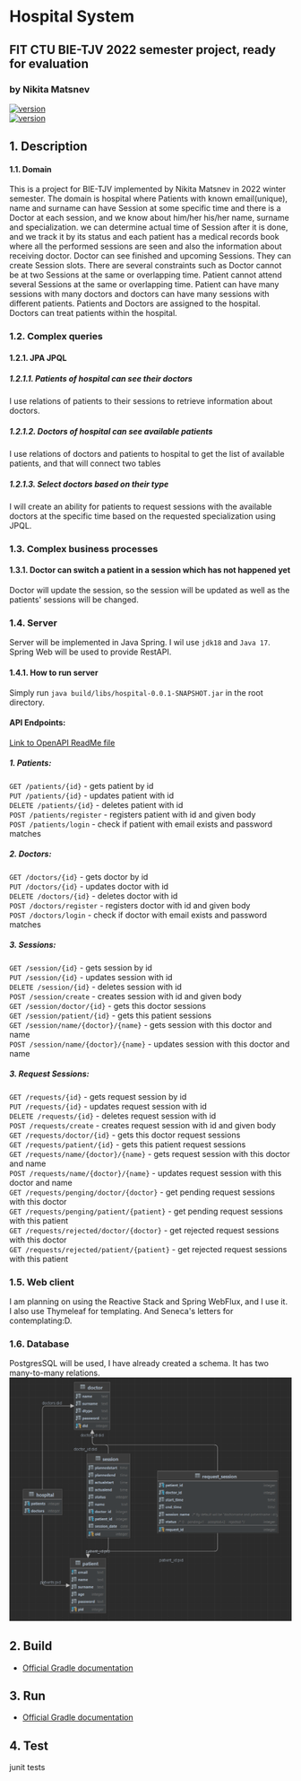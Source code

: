 # Hospital System
## FIT CTU BIE-TJV 2022 semester project, ready for evaluation
### by Nikita Matsnev
[![version](https://img.shields.io/badge/version-1.0.0-green.svg)](https://gitlab.fit.cvut.cz/matsnnik/tjvhospital) \
[![version](https://img.shields.io/badge/pipeline-fixed-green.svg)](https://gitlab.fit.cvut.cz/matsnnik/tjvhospital) 


## 1.  Description
#### 1.1. Domain
This is a project for BIE-TJV implemented by Nikita Matsnev in 2022 winter semester.
The domain is hospital where Patients with known email(unique), name and surname can have
Session at some specific time
and there is a Doctor at each session, and we know about him/her his/her name, surname and
specialization. we can determine actual time of Session after it is done, and we track it by its status
and each patient has a medical records book where all the performed sessions are seen and also the information
about receiving doctor. Doctor can see finished and upcoming Sessions. They can create Session slots.
There are several constraints such as Doctor cannot be at two Sessions at the same or overlapping time.
Patient cannot attend several Sessions at the same or overlapping time.
Patient can have many sessions with many doctors and doctors can have many sessions with different patients.
Patients and Doctors are assigned to the hospital. Doctors can treat patients within the hospital.

### 1.2. Complex queries
#### 1.2.1. JPA JPQL
##### 1.2.1.1. Patients of hospital can see their doctors
I use relations of patients to their sessions to retrieve information about doctors.
##### 1.2.1.2. Doctors of hospital can see available patients
I use relations of doctors and patients to hospital to get the list of available patients, and that will connect two tables
##### 1.2.1.3. Select doctors based on their type
I will create an ability for patients to request sessions with the available doctors at the specific time based on the requested specialization using JPQL.

### 1.3. Complex business processes
#### 1.3.1. Doctor can switch a patient in a session which has not happened yet
Doctor will update the session, so the session will be updated as well as the patients' sessions will be changed. 


### 1.4. Server

Server will be implemented in Java Spring. I wil use `jdk18` and `Java 17`. Spring Web will be used
to provide RestAPI.

#### 1.4.1. How to run server
Simply run `java build/libs/hospital-0.0.1-SNAPSHOT.jar` in the root directory.

#### API Endpoints:

[Link to OpenAPI ReadMe file](gen/README.md)

##### 1. Patients:
`GET /patients/{id}` - gets patient by id \
`PUT /patients/{id}` - updates patient with id \
`DELETE /patients/{id}` - deletes patient with id \
`POST /patients/register` - registers patient with id and given body \
`POST /patients/login` - check if patient with email exists and password matches
##### 2. Doctors:
`GET /doctors/{id}` - gets doctor by id \
`PUT /doctors/{id}` - updates doctor with id \
`DELETE /doctors/{id}` - deletes doctor with id \
`POST /doctors/register` - registers doctor with id and given body \
`POST /doctors/login` - check if doctor with email exists and password matches
##### 3. Sessions:
`GET /session/{id}` - gets session by id \
`PUT /session/{id}` - updates session with id \
`DELETE /session/{id}` - deletes session with id \
`POST /session/create` - creates session with id and given body \
`GET /session/doctor/{id}` - gets this doctor sessions \
`GET /session/patient/{id}` - gets this patient sessions \
`GET /session/name/{doctor}/{name}` - gets session with this doctor and name \
`POST /session/name/{doctor}/{name}` - updates session with this doctor and name
##### 3. Request Sessions:
`GET /requests/{id}` - gets request session by id \
`PUT /requests/{id}` - updates request session with id \
`DELETE /requests/{id}` - deletes request session with id \
`POST /requests/create` - creates request session with id and given body \
`GET /requests/doctor/{id}` - gets this doctor request sessions \
`GET /requests/patient/{id}` - gets this patient request sessions \
`GET /requests/name/{doctor}/{name}` - gets request session with this doctor and name \
`POST /requests/name/{doctor}/{name}` - updates request session with this doctor and name \
`GET /requests/penging/doctor/{doctor}` - get pending request sessions with this doctor \
`GET /requests/penging/patient/{patient}` - get pending request sessions with this patient \
`GET /requests/rejected/doctor/{doctor}` - get rejected request sessions with this doctor \
`GET /requests/rejected/patient/{patient}` - get rejected request sessions with this patient 


### 1.5. Web client
I am planning on using the Reactive Stack and Spring WebFlux, and I use it. I also use Thymeleaf for templating. And Seneca's letters for contemplating:D.

### 1.6. Database
PostgresSQL will be used, I have already created a schema. It has two many-to-many relations.
![Scheme](databaseScheme.png)
## 2. Build
* [Official Gradle documentation](https://docs.gradle.org)
## 3. Run
* [Official Gradle documentation](https://docs.gradle.org)
## 4. Test
junit tests
